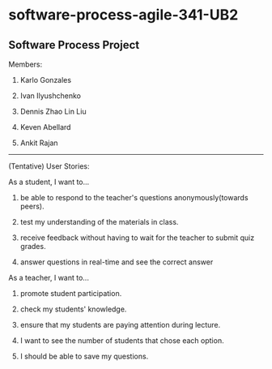 # software-process-agile-341-UB2
Software Process Project
----------------------------
Members:

1.	Karlo Gonzales

2.	Ivan Ilyushchenko

3.	Dennis Zhao Lin Liu

4.	Keven Abellard

5.	Ankit Rajan

----------------------------
(Tentative) User Stories:

As a student, I want to...

1. be able to respond to the teacher's questions anonymously(towards peers).

2. test my understanding of the materials in class.

3. receive feedback without having to wait for the teacher to submit quiz grades.

4. answer questions in real-time and see the correct answer

As a teacher, I want to...

1. promote student participation.

2. check my students' knowledge.

3. ensure that my students are paying attention during lecture.

4. I want to see the number of students that chose each option.

5. I should be able to save my questions. 
